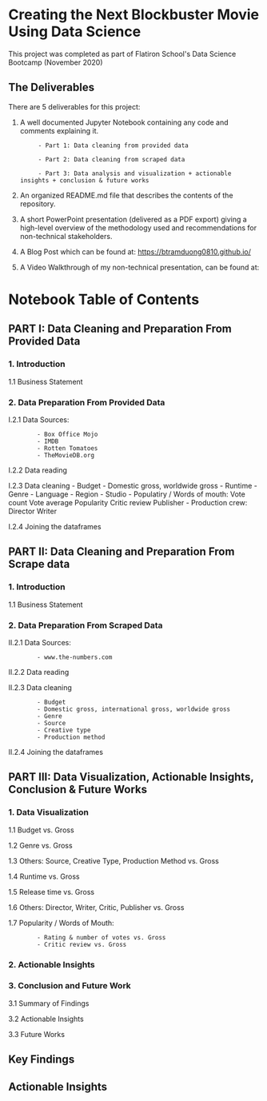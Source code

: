 # Creating the Next Blockbuster Movie Using Data Science
This project was completed as part of Flatiron School's Data Science Bootcamp (November 2020)

## The Deliverables
There are 5 deliverables for this project:

1. A well documented Jupyter Notebook containing any code and comments explaining it.

            - Part 1: Data cleaning from provided data
            
            - Part 2: Data cleaning from scraped data
            
            - Part 3: Data analysis and visualization + actionable insights + conclusion & future works
            
2. An organized README.md file that describes the contents of the repository.
3. A short PowerPoint presentation (delivered as a PDF export) giving a high-level overview of the methodology used and recommendations for non-technical stakeholders.
4. A Blog Post which can be found at: https://btramduong0810.github.io/
5. A Video Walkthrough of my non-technical presentation, can be found at:

# **Notebook Table of Contents**

## PART I: Data Cleaning and Preparation From Provided Data

### **1.  Introduction**

1.1  Business Statement

### **2.  Data Preparation From Provided Data**

I.2.1 Data Sources:
      
            - Box Office Mojo
            - IMDB
            - Rotten Tomatoes
            - TheMovieDB.org

I.2.2  Data reading

I.2.3  Data cleaning
            - Budget
            - Domestic gross, worldwide gross
            - Runtime
            - Genre
            - Language
            - Region
            - Studio
            - Populatiry / Words of mouth: 
                    Vote count
                    Vote average
                    Popularity
                    Critic review
                    Publisher
            - Production crew: 
                    Director
                    Writer

I.2.4  Joining the dataframes

## PART II: Data Cleaning and Preparation From Scrape data

### **1.  Introduction**

1.1  Business Statement

### **2.  Data Preparation From Scraped Data**

II.2.1 Data Sources:
      
            - www.the-numbers.com

II.2.2  Data reading

II.2.3  Data cleaning

            - Budget
            - Domestic gross, international gross, worldwide gross
            - Genre
            - Source
            - Creative type
            - Production method 

II.2.4  Joining the dataframes

## PART III: **Data Visualization, Actionable Insights, Conclusion & Future Works**

### **1. Data Visualization**

1.1  Budget vs. Gross

1.2  Genre vs. Gross

1.3  Others: Source, Creative Type, Production Method vs. Gross

1.4  Runtime vs. Gross

1.5  Release time vs. Gross

1.6 Others: Director, Writer, Critic, Publisher vs. Gross

1.7  Popularity / Words of Mouth: 

            - Rating & number of votes vs. Gross
            - Critic review vs. Gross

### **2. Actionable Insights**

### **3.  Conclusion and Future Work**

3.1  Summary of Findings

3.2  Actionable Insights

3.3  Future Works

## Key Findings

## Actionable Insights

